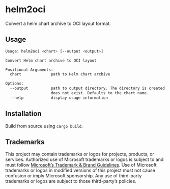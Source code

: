 # helm2oci

Convert a helm chart archive to OCI layout format.

## Usage

```bash
Usage: helm2oci <chart> [--output <output>]

Convert Helm chart archive to OCI layout

Positional Arguments:
  chart             path to Helm chart archive

Options:
  --output          path to output directory. The directory is created if it
                    does not exist. Defaults to the chart name.
  --help            display usage information
```

## Installation

Build from source using `cargo build`.

## Trademarks

This project may contain trademarks or logos for projects, products, or services. Authorized use of Microsoft trademarks or logos is subject to and must follow [Microsoft’s Trademark & Brand Guidelines](https://www.microsoft.com/en-us/legal/intellectualproperty/trademarks/usage/general). Use of Microsoft trademarks or logos in modified versions of this project must not cause confusion or imply Microsoft sponsorship. Any use of third-party trademarks or logos are subject to those third-party’s policies.
